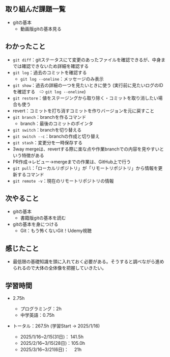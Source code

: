 ## 取り組んだ課題一覧
- gitの基本
  - 動画版gitの基本見る
## わかったこと
- `git diff`：gitステータスにて変更のあったファイルを確認できるが、中身までは確認できないため詳細を確認する
- `git log`：過去のコミットを確認する
  - `git log --oneline`：メッセージのみ表示
- `git show`：過去の詳細の一つを見たいときに使う (実行前に見たいログのIDを確認する　⇨ `git log --oneline`)
- `git restore`：値をステージングから取り除く・コミットを取り消したい場合も使う
- revert：コミットを打ち消すコミットを作りバージョンを元に戻すこと
- `git branch`：branchを作るコマンド
  - branch：最後のコミットのポインタ
- `git switch`：branchを切り替える
- `git switch --c`：branchの作成と切り替え
- `git stash`：変更分を一時保存する
- 3way mergeは、revertする際に楽な点や作業branchでの内容を見やすいという特徴がある
- PR作成→レビュー→mergeまでの作業は、GitHub上で行う
- `git pull`：「ローカルリポジトリ」が「リモートリポジトリ」から情報を更新するコマンド
- `git remote -v`：現在のリモートリポジトリの情報
## 次やること
- gitの基本
  - 書籍版gitの基本を読む
- gitの基本を身につける
  - Git：もう怖くないGit！Udemy視聴
## 感じたこと
- 最低限の基礎知識を頭に入れておく必要がある。そうすると調べながら進められるので大体の全体像を把握していきたい。
## 学習時間
- 2.75h
  - プログラミング：2h
  - 中学英語：0.75h

- トータル：267.5h (学習Start → 2025/1/16)
  - 2025/1/16~2/15(31日)： 141.5h
  - 2025/2/16~3/15(28日)：105.0h
  - 2025/3/16~3/21(6日)： 　21h